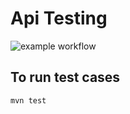 # Api Testing

![example workflow](https://github.com/YahyaQandel/SeleniumExampleMaven/actions/workflows/maven.yml/badge.svg)


## To run test cases 
```bash
mvn test
```
